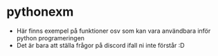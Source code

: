 # pythonexm
- Här finns exempel på funktioner osv som kan vara användbara inför python programeringen
- Det är bara att ställa frågor på discord ifall ni inte förstår :D